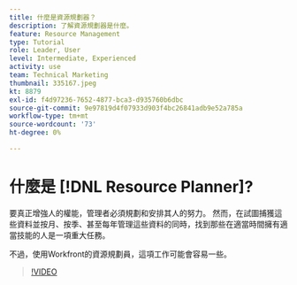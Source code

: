 ```yaml
---
title: 什麼是資源規劃器？
description: 了解資源規劃器是什麼。
feature: Resource Management
type: Tutorial
role: Leader, User
level: Intermediate, Experienced
activity: use
team: Technical Marketing
thumbnail: 335167.jpeg
kt: 8879
exl-id: f4d97236-7652-4877-bca3-d935760b6dbc
source-git-commit: 9e97819d4f07933d903f4bc26841adb9e52a785a
workflow-type: tm+mt
source-wordcount: '73'
ht-degree: 0%

---
```


# 什麼是 [!DNL Resource Planner]?

要真正增強人的權能，管理者必須規劃和安排其人的努力。 然而，在試圖捕獲這些資料並按月、按季、甚至每年管理這些資料的同時，找到那些在適當時間擁有適當技能的人是一項重大任務。

不過，使用Workfront的資源規劃員，這項工作可能會容易一些。


>[!VIDEO](https://video.tv.adobe.com/v/335167/?quality=12)
